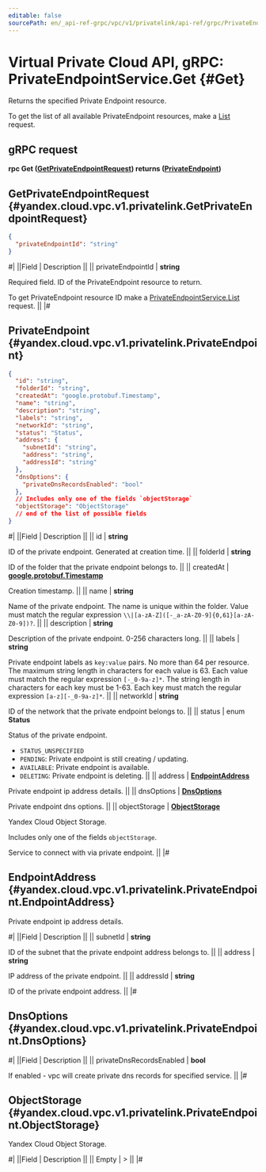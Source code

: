 ```yaml
---
editable: false
sourcePath: en/_api-ref-grpc/vpc/v1/privatelink/api-ref/grpc/PrivateEndpoint/get.md
---
```


# Virtual Private Cloud API, gRPC: PrivateEndpointService.Get {#Get}

Returns the specified Private Endpoint resource.

To get the list of all available PrivateEndpoint resources, make a [List](/docs/vpc/api-ref/grpc/PrivateEndpoint/list#List)
request.

## gRPC request

**rpc Get ([GetPrivateEndpointRequest](#yandex.cloud.vpc.v1.privatelink.GetPrivateEndpointRequest)) returns ([PrivateEndpoint](#yandex.cloud.vpc.v1.privatelink.PrivateEndpoint))**

## GetPrivateEndpointRequest {#yandex.cloud.vpc.v1.privatelink.GetPrivateEndpointRequest}

```json
{
  "privateEndpointId": "string"
}
```

#|
||Field | Description ||
|| privateEndpointId | **string**

Required field. ID of the PrivateEndpoint resource to return.

To get PrivateEndpoint resource ID make a [PrivateEndpointService.List](/docs/vpc/api-ref/grpc/PrivateEndpoint/list#List)
request. ||
|#

## PrivateEndpoint {#yandex.cloud.vpc.v1.privatelink.PrivateEndpoint}

```json
{
  "id": "string",
  "folderId": "string",
  "createdAt": "google.protobuf.Timestamp",
  "name": "string",
  "description": "string",
  "labels": "string",
  "networkId": "string",
  "status": "Status",
  "address": {
    "subnetId": "string",
    "address": "string",
    "addressId": "string"
  },
  "dnsOptions": {
    "privateDnsRecordsEnabled": "bool"
  },
  // Includes only one of the fields `objectStorage`
  "objectStorage": "ObjectStorage"
  // end of the list of possible fields
}
```

#|
||Field | Description ||
|| id | **string**

ID of the private endpoint. Generated at creation time. ||
|| folderId | **string**

ID of the folder that the private endpoint belongs to. ||
|| createdAt | **[google.protobuf.Timestamp](https://developers.google.com/protocol-buffers/docs/reference/google.protobuf#timestamp)**

Creation timestamp. ||
|| name | **string**

Name of the private endpoint.
The name is unique within the folder.
Value must match the regular expression
``\\|[a-zA-Z]([-_a-zA-Z0-9]{0,61}[a-zA-Z0-9])?``. ||
|| description | **string**

Description of the private endpoint. 0-256 characters long. ||
|| labels | **string**

Private endpoint labels as `key:value` pairs.
No more than 64 per resource.
The maximum string length in characters for each value is 63.
Each value must match the regular expression `[-_0-9a-z]*`.
The string length in characters for each key must be 1-63.
Each key must match the regular expression `[a-z][-_0-9a-z]*`. ||
|| networkId | **string**

ID of the network that the private endpoint belongs to. ||
|| status | enum **Status**

Status of the private endpoint.

- `STATUS_UNSPECIFIED`
- `PENDING`: Private endpoint is still creating / updating.
- `AVAILABLE`: Private endpoint is available.
- `DELETING`: Private endpoint is deleting. ||
|| address | **[EndpointAddress](#yandex.cloud.vpc.v1.privatelink.PrivateEndpoint.EndpointAddress)**

Private endpoint ip address details. ||
|| dnsOptions | **[DnsOptions](#yandex.cloud.vpc.v1.privatelink.PrivateEndpoint.DnsOptions)**

Private endpoint dns options. ||
|| objectStorage | **[ObjectStorage](#yandex.cloud.vpc.v1.privatelink.PrivateEndpoint.ObjectStorage)**

Yandex Cloud Object Storage.

Includes only one of the fields `objectStorage`.

Service to connect with via private endpoint. ||
|#

## EndpointAddress {#yandex.cloud.vpc.v1.privatelink.PrivateEndpoint.EndpointAddress}

Private endpoint ip address details.

#|
||Field | Description ||
|| subnetId | **string**

ID of the subnet that the private endpoint address belongs to. ||
|| address | **string**

IP address of the private endpoint. ||
|| addressId | **string**

ID of the private endpoint address. ||
|#

## DnsOptions {#yandex.cloud.vpc.v1.privatelink.PrivateEndpoint.DnsOptions}

#|
||Field | Description ||
|| privateDnsRecordsEnabled | **bool**

If enabled - vpc will create private dns records for specified service. ||
|#

## ObjectStorage {#yandex.cloud.vpc.v1.privatelink.PrivateEndpoint.ObjectStorage}

Yandex Cloud Object Storage.

#|
||Field | Description ||
|| Empty | > ||
|#